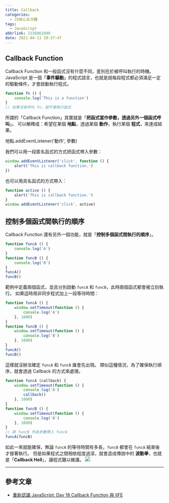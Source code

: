 ```yaml
---
title: Callback
categories:
  - JS核心五分鐘
tags:
  - JavaScript
abbrlink: 2156861040
date: 2021-04-11 19:37:47
---
```

## Callback Function
Callback Function 和一般函式沒有什麼不同，差別在於被呼叫執行的時機。
JavaScript 是一個「**事件驅動**」的程式語言，也就是說每段程式都必須滿足一定的驅動條件，才會啟動執行程式。
<!--more-->
```javascript
function fn () {
    console.log('This is a function')
}
// 如果沒有呼叫 fn，就不會執行函式
```
所謂的「Callback Function」其實就是「**把函式當作參數，透過另外一個函式呼叫**」。
可以解釋成：希望在某個 **地點**，透過某個 **動作**，執行某個 **程式**，來達成結果。
<div class="alert alert-info">
地點.addEventListener('動作', 參數)
</div>

我們可以用一段匿名函式的方式把函式帶入參數：
```javascript
window.addEventListener('click', function () {
    alert('This is callback function.')
})
```

也可以用具名函式的方式帶入：
```javascript
function active () {
    alert('This is callback function.')
}
window.addEventListener('click', active)
```
## 控制多個函式間執行的順序
Callback Function 還有另外一個功能，就是「**控制多個函式間執行的順序**」。

```javascript
function funcA () {
    console.log('A')
}
function funcB () {
    console.log('B')
}
funcA()
funcB()
```

範例中定義兩個函式，並且分別啟動 `funcA` 和 `funcB`，此時兩個函式都會被立刻執行。
如果這時用非同步程式加上一段等待時間：
```javascript
function funcA () {
    window.setTimeout(function () {
        console.log('A')
    }, 1000)
}
function funcB () {
    window.setTimeout(function () {
        console.log('B')
    }, 1000)
}
funcA()
funcB()
```
這樣就沒辦法確定 `funcA` 和 `funcB` 誰會先出現。
類似這種情況，為了確保執行順序，就會透過 Callback 的方式來處理。
```javascript
function funcA (callback) {
    window.setTimeout(function () {
        console.log('A')
        callback()
    }, 1000)
}
function funcB () {
    window.setTimeout(function () {
        console.log('B')
    }, 1000)
}
// 將 funcB 作為參數帶入 funcA
funcA(funcB)
```
如此一來就能確保，無論 `funcA` 的等待時間有多長，`funcB` 都會在 `funcA` 結束後才接著執行。
但是如果程式之間相依程度過深，就會造成傳說中的 **波動拳**，也就是「**Callback Hell**」，讓程式難以維護。
![](https://i.imgur.com/L5NnPh5.png)

-----

## 參考文章
* [重新認識 JavaScript: Day 18 Callback Function 與 IIFE](https://ithelp.ithome.com.tw/articles/10192739)


